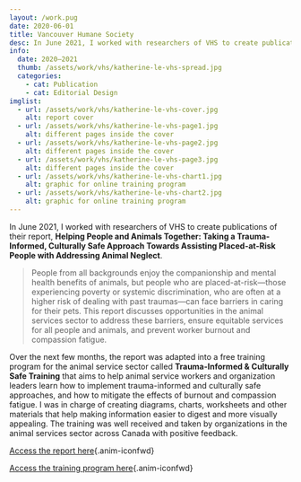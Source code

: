 ```yaml
---
layout: /work.pug
date: 2020-06-01
title: Vancouver Humane Society
desc: In June 2021, I worked with researchers of VHS to create publications of their report, Helping People and Animals Together - Taking a Trauma-Informed, Culturally Safe Approach Towards Assisting Placed-at-Risk People with Addressing Animal Neglect
info:
  date: 2020–2021
  thumb: /assets/work/vhs/katherine-le-vhs-spread.jpg
  categories:
    - cat: Publication
    - cat: Editorial Design
imglist:
  - url: /assets/work/vhs/katherine-le-vhs-cover.jpg
    alt: report cover
  - url: /assets/work/vhs/katherine-le-vhs-page1.jpg
    alt: different pages inside the cover
  - url: /assets/work/vhs/katherine-le-vhs-page2.jpg
    alt: different pages inside the cover
  - url: /assets/work/vhs/katherine-le-vhs-page3.jpg
    alt: different pages inside the cover
  - url: /assets/work/vhs/katherine-le-vhs-chart1.jpg
    alt: graphic for online training program
  - url: /assets/work/vhs/katherine-le-vhs-chart2.jpg
    alt: graphic for online training program
---
```

In June 2021, I worked with researchers of VHS to create publications of their report, **Helping People and Animals Together: Taking a Trauma-Informed, Culturally Safe Approach Towards Assisting Placed-at-Risk People with Addressing Animal Neglect**.

> People from all backgrounds enjoy the companionship and mental health benefits of animals, but people who are placed-at-risk—those experiencing poverty or systemic discrimination, who are often at a higher risk of dealing with past traumas—can face barriers in caring for their pets. This report discusses opportunities in the animal services sector to address these barriers, ensure equitable services for all people and animals, and prevent worker burnout and compassion fatigue.

Over the next few months, the report was adapted into a free training program for the animal service sector called **Trauma-Informed & Culturally Safe Training** that aims to help animal service workers and organization leaders learn how to implement trauma-informed and culturally safe approaches, and how to mitigate the effects of burnout and compassion fatigue. I was in charge of creating diagrams, charts, worksheets and other materials that help making information easier to digest and more visually appealing. The training was well received and taken by organizations in the animal services sector across Canada with positive feedback.

[Access the report here](https://vancouverhumanesociety.bc.ca/wp-content/uploads/2021/06/Helping-people-and-animals-together-VHS.pdf){.anim-iconfwd}

[Access the training program here](https://vancouverhumanesociety.bc.ca/trauma-informed-training/){.anim-iconfwd}